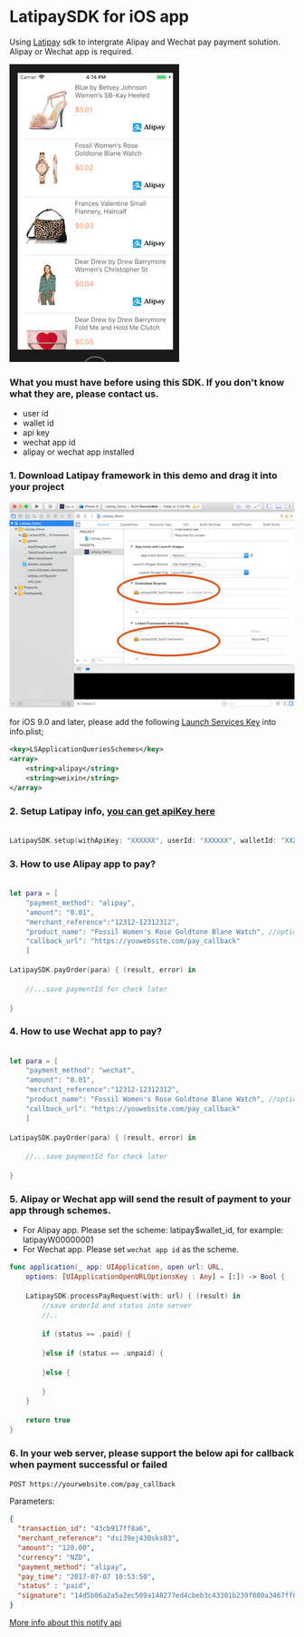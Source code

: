 # LatipaySDK for iOS app

Using [Latipay](http://www.latipay.net) sdk to intergrate Alipay and Wechat pay payment solution. Alipay or Wechat app is required.

![](screenshot/home.png?)

### What you must have before using this SDK. If you don't know what they are, please contact us.

* user id
* wallet id
* api key
* wechat app id
* alipay or wechat app installed

### 1. Download Latipay framework in this demo and drag it into your project

![](screenshot/framework.png)


for iOS 9.0 and later, please add the following [Launch Services Key](https://developer.apple.com/library/content/documentation/General/Reference/InfoPlistKeyReference/Articles/LaunchServicesKeys.html) into info.plist;

```xml
<key>LSApplicationQueriesSchemes</key>
<array>
    <string>alipay</string>
    <string>weixin</string>
</array>
```

### 2. Setup Latipay info, [you can get apiKey here](https://merchant.latipay.net)

```swift

LatipaySDK.setup(withApiKey: "XXXXXX", userId: "XXXXXX", walletId: "XXXXXX")

```

### 3. How to use Alipay app to pay?

```swift

let para = [
    "payment_method": "alipay",
    "amount": "0.01",
    "merchant_reference":"12312-12312312",
    "product_name": "Fossil Women's Rose Goldtone Blane Watch", //optional
    "callback_url": "https://youwebsite.com/pay_callback"
    ]

LatipaySDK.payOrder(para) { (result, error) in

    //...save paymentId for check later

}

```

### 4. How to use Wechat app to pay?

```swift

let para = [
    "payment_method": "wechat",
    "amount": "0.01",
    "merchant_reference":"12312-12312312",
    "product_name": "Fossil Women's Rose Goldtone Blane Watch", //optional
    "callback_url": "https://youwebsite.com/pay_callback"
    ]

LatipaySDK.payOrder(para) { (result, error) in

    //...save paymentId for check later

}

```

### 5. Alipay or Wechat app will send the result of payment to your app through schemes.

* For Alipay app. Please set the scheme: latipay$wallet_id, for example: latipayW00000001
* For Wechat app. Please set `wechat app id` as the scheme.

```swift
func application(_ app: UIApplication, open url: URL,
    options: [UIApplicationOpenURLOptionsKey : Any] = [:]) -> Bool {

    LatipaySDK.processPayRequest(with: url) { (result) in
        //save orderId and status into server
        //..

        if (status == .paid) {

        }else if (status == .unpaid) {

        }else {

        }
    }

    return true
}
```

### 6. In your web server, please support the below api for callback when payment successful or failed

```
POST https://yourwebsite.com/pay_callback
```

Parameters:

```json
{
  "transaction_id": "43cb917ff8a6",
  "merchant_reference": "dsi39ej430sks03",
  "amount": "120.00",
  "currency": "NZD",
  "payment_method": "alipay",
  "pay_time": "2017-07-07 10:53:50",
  "status" : "paid",
  "signature": "14d5b06a2a5a2ec509a148277ed4cbeb3c43301b239f080a3467ff0aba4070e3",
}
```

[More info about this notify api](http://doc.latipay.net/v2/latipay-hosted-online.html#Payment-Result-Asynchronous-Notification)
